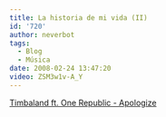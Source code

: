 ```yaml
---
title: La historia de mi vida (II)
id: '720'
author: neverbot
tags:
  - Blog
  - Música
date: 2008-02-24 13:47:20
video: ZSM3w1v-A_Y
---
```


[Timbaland ft. One Republic - Apologize](http://www.youtube.com/watch?v=ZSM3w1v-A_Y)